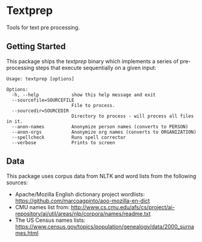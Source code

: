 Textprep
========

Tools for text pre processing.

## Getting Started
This package ships the _textprep_ binary which implements a series of pre-processing steps that execute sequentially on a given input:

```
Usage: textprep [options]

Options:
  -h, --help            show this help message and exit
  --sourcefile=SOURCEFILE
                        File to process.
  --sourcedir=SOURCEDIR
                        Directory to process - will process all files in it.
  --anon-names          Anonymize person names (converts to PERSON)
  --anon-orgs           Anonymize org names (converts to ORGANIZATION)
  --spellcheck          Runs spell corrector
  --verbose             Prints to screen

```
 
## Data
This package uses corpus data from NLTK and word lists from the following sources:
* Apache/Mozilla English dictionary project wordlists: https://github.com/marcoagpinto/aoo-mozilla-en-dict
* CMU names list from: http://www.cs.cmu.edu/afs/cs/project/ai-repository/ai/util/areas/nlp/corpora/names/readme.txt
* The US Census names lists: https://www.census.gov/topics/population/genealogy/data/2000_surnames.html

